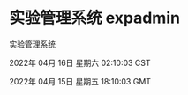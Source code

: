 # 实验管理系统 expadmin
[实验管理系统](http://:56808/expadmin-782313d2-e1b1-4ea7-932e-3a55e6a1a4d0/)

2022年 04月 16日 星期六 02:10:03 CST

2022年 04月 15日 星期五 18:10:03 GMT
